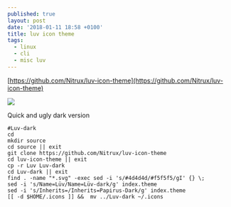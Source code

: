 ```yaml
---
published: true
layout: post
date: '2018-01-11 18:58 +0100'
title: luv icon theme
tags:
  - linux
  - cli
  - misc luv
---
```

[https://github.com/Nitrux/luv-icon-theme](https://github.com/Nitrux/luv-icon-theme)

![](https://camo.githubusercontent.com/0f18b0bae918752191678c37d15c0a6b4c62f1d0/687474703a2f2f692e696d6775722e636f6d2f7871507559595a2e706e67)

Quick and ugly dark version

    #Luv-dark
    cd
    mkdir source
    cd source || exit
    git clone https://github.com/Nitrux/luv-icon-theme
    cd luv-icon-theme || exit
    cp -r Luv Luv-dark
    cd Luv-dark || exit
    find . -name "*.svg" -exec sed -i 's/#4d4d4d/#f5f5f5/gI' {} \;
    sed -i 's/Name=Lüv/Name=Lüv-dark/g' index.theme
    sed -i 's/Inherits=/Inherits=Papirus-Dark/g' index.theme
    [[ -d $HOME/.icons ]] &&  mv ../Luv-dark ~/.icons


